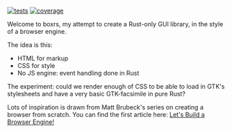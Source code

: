 [![tests](https://github.com/remcokranenburg/boxrs/actions/workflows/main-branch-tests.yml/badge.svg?branch=main)](https://github.com/remcokranenburg/boxrs/actions/workflows/main-branch-tests.yml)
[![coverage](https://remcokranenburg.github.io/boxrs/coverage/badges/flat.svg)](https://remcokranenburg.github.io/boxrs/coverage/)

Welcome to boxrs, my attempt to create a Rust-only GUI library, in the style of a browser engine.

The idea is this:

 - HTML for markup
 - CSS for style
 - No JS engine: event handling done in Rust

The experiment: could we render enough of CSS to be able to load in GTK's stylesheets and have a
very basic GTK-facsimile in pure Rust?

Lots of inspiration is drawn from Matt Brubeck's series on creating a browser from scratch. You can
find the first article here: [Let's Build a Browser Engine!](https://limpet.net/mbrubeck/2014/08/08/toy-layout-engine-1.html)

